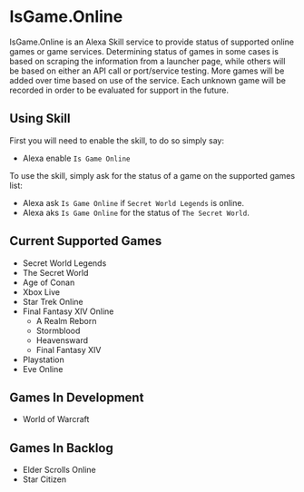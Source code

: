 # IsGame.Online

IsGame.Online is an Alexa Skill service to provide status of supported online games or game services.
Determining status of games in some cases is based on scraping the information from a launcher page, while others will be based on either an API call or port/service testing. More games will be added over time based on use of the service. Each unknown game will be recorded in order to be evaluated for support in the future.

## Using Skill

First you will need to enable the skill, to do so simply say:
* Alexa enable `Is Game Online`

To use the skill, simply ask for the status of a game on the supported games list:
* Alexa ask `Is Game Online` if `Secret World Legends` is online.
* Alexa aks `Is Game Online` for the status of `The Secret World`.

## Current Supported Games

* Secret World Legends
* The Secret World
* Age of Conan
* Xbox Live
* Star Trek Online
* Final Fantasy XIV Online
  * A Realm Reborn
  * Stormblood
  * Heavensward
  * Final Fantasy XIV
* Playstation
* Eve Online

## Games In Development

* World of Warcraft


## Games In Backlog

* Elder Scrolls Online
* Star Citizen 

